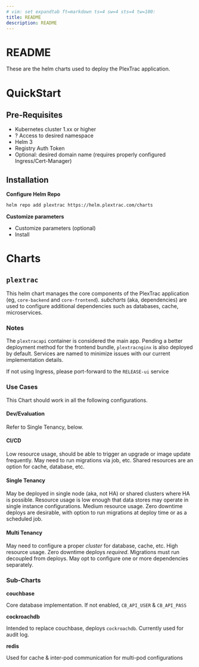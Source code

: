 ```yaml
---
# vim: set expandtab ft=markdown ts=4 sw=4 sts=4 tw=100:
title: README
description: README
---
```


# README

These are the helm charts used to deploy the PlexTrac application.


# QuickStart

## Pre-Requisites

- Kubernetes cluster 1.xx or higher
- ? Access to desired namespace
- Helm 3
- Registry Auth Token
- Optional: desired domain name (requires properly configured Ingress/Cert-Manager)

## Installation

**Configure Helm Repo**

```bash
helm repo add plextrac https://helm.plextrac.com/charts
```

**Customize parameters**


- Customize parameters (optional)
- Install


# Charts

## `plextrac`

This helm chart manages the core components of the PlexTrac application (eg, `core-backend` and
`core-frontend`). _subcharts_ (aka, dependencies) are used to configure additional dependencies such
as databases, cache, microservices.


### Notes

The `plextracapi` container is considered the main app. Pending a better deployment method for the
frontend bundle, `plextracnginx` is also deployed by default. Services are named to minimize issues
with our current implementation details.

If not using Ingress, please port-forward to the `RELEASE-ui` service

### Use Cases

This Chart should work in all the following configurations.

#### Dev/Evaluation

Refer to Single Tenancy, below.

#### CI/CD

Low resource usage, should be able to trigger an upgrade or image update frequently. May need to run
migrations via job, etc. Shared resources are an option for cache, database, etc.


#### Single Tenancy

May be deployed in single node (aka, not HA) or shared clusters where HA is possible. Resource usage
is low enough that data stores may operate in single instance configurations. Medium resource usage.
Zero downtime deploys are desirable, with option to run migrations at deploy time or as a scheduled
job.

#### Multi Tenancy

May need to configure a proper _cluster_ for database, cache, etc. High resource usage. Zero
downtime deploys _required_. Migrations must run decoupled from deploys. May opt to configure one or
more dependencies separately.

### Sub-Charts

**couchbase**

Core database implementation. If not enabled, `CB_API_USER` & `CB_API_PASS` 

**cockroachdb**

Intended to replace couchbase, deploys `cockroachdb`. Currently used for audit log.

**redis**

Used for cache & inter-pod communication for multi-pod configurations

## 

